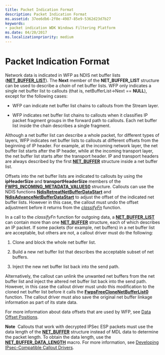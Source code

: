 ```yaml
---
title: Packet Indication Format
description: Packet Indication Format
ms.assetid: 37ee6db6-2f0e-4987-85e9-5362d23d7b27
keywords:
- packet indication WDK Windows Filtering Platform
ms.date: 04/20/2017
ms.localizationpriority: medium
---
```


# Packet Indication Format


Network data is indicated in WFP as NDIS net buffer lists ([**NET\_BUFFER\_LIST**](https://msdn.microsoft.com/library/windows/hardware/ff568388)). The **Next** member of the **NET\_BUFFER\_LIST** structure can be used to describe a *chain* of net buffer lists. WFP only indicates a single net buffer list to callouts (that is, netBufferList-&gt;Next == **NULL**), except for the following cases:

-   WFP can indicate net buffer list chains to callouts from the Stream layer.

-   WFP indicates net buffer list chains to callouts when it classifies IP packet fragment groups in the forward path to callouts. Each net buffer list inside the chain describes a single fragment.

Although a net buffer list can describe a whole packet, for different types of layers, WFP indicates net buffer lists to callouts at different offsets from the beginning of IP header. For example, at the incoming network layer, the net buffer list starts after the IP header, while at the incoming transport layer, the net buffer list starts after the transport header. IP and transport headers are always described by the first [**NET\_BUFFER**](https://msdn.microsoft.com/library/windows/hardware/ff568376) structure inside a net buffer list.

Offsets into the net buffer lists are indicated to callouts by using the **ipHeaderSize** and **transportHeaderSize** members of the [**FWPS\_INCOMING\_METADATA\_VALUES0**](https://msdn.microsoft.com/library/windows/hardware/ff552397) structure. Callouts can use the NDIS functions [**NdisRetreatNetBufferDataStart**](https://msdn.microsoft.com/library/windows/hardware/ff564527) and [**NdisAdvanceNetBufferDataStart**](https://msdn.microsoft.com/library/windows/hardware/ff560703) to adjust the offset of the indicated net buffer lists. However in this case, the callout must undo the offset adjustment before it returns from the [*classifyFn*](https://msdn.microsoft.com/library/windows/hardware/ff544890) function.

In a call to the *classifyFn* function for outgoing data, a [**NET\_BUFFER\_LIST**](https://msdn.microsoft.com/library/windows/hardware/ff568388) can contain more than one [**NET\_BUFFER**](https://msdn.microsoft.com/library/windows/hardware/ff568376) structure, each of which describes an IP packet. If some packets (for example, net buffers) in a net buffer list are acceptable, but others are not, a callout driver must do the following:

1.  Clone and block the whole net buffer list.

2.  Build a new net buffer list that describes the acceptable subset of net buffers.

3.  Inject the new net buffer list back into the send path.

Alternatively, the callout can unlink the unwanted net buffers from the net buffer list and inject the altered net buffer list back into the send path. However, in this case the callout driver must undo this modification to the cloned net buffer list before it calls the [**FwpsFreeCloneNetBufferList0**](https://msdn.microsoft.com/library/windows/hardware/ff551170) function. The callout driver must also save the original net buffer linkage information as part of its state data.

For more information about data offsets that are used by WFP, see [Data Offset Positions](https://msdn.microsoft.com/library/windows/hardware/ff546324).

**Note**  Callouts that work with decrypted IPSec ESP packets must use the data length of the [**NET\_BUFFER**](https://msdn.microsoft.com/library/windows/hardware/ff568376) structure instead of MDL data to determine the packet length. To obtain the data length, use the [**NET\_BUFFER\_DATA\_LENGTH**](https://msdn.microsoft.com/library/windows/hardware/ff568382) macro. For more information, see [Developing IPsec-Compatible Callout Drivers](developing-ipsec-compatible-callout-drivers.md).

 

 

 





